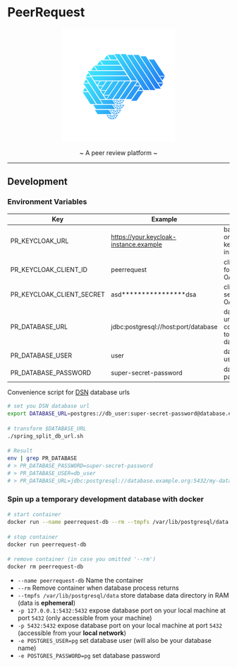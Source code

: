 # PeerRequest

<p align="center">
  <img src="docs/logo.png" width="256" height="256"/>
</p>

<p align="center">~ A peer review platform ~</p>

---

## Development

### Environment Variables

| Key                       | Example                                | Info                                     |
|---------------------------|----------------------------------------|------------------------------------------|
| PR_KEYCLOAK_URL           | https://your.keycloak-instance.example | base URL or your keycloak instance       |
| PR_KEYCLOAK_CLIENT_ID     | peerrequest                            | client id for OAuth2                     |
| PR_KEYCLOAK_CLIENT_SECRET | asd****************dsa                 | client secret for OAuth2                 |
| PR_DATABASE_URL           | jdbc:postgresql://host:port/database   | database url to connect to your database |
| PR_DATABASE_USER          | user                                   | database user                            |
| PR_DATABASE_PASSWORD      | super-secret-password                  | database password                        |

Convenience script for [DSN](https://en.wikipedia.org/wiki/Data_source_name) database urls

```bash
# set you DSN database url
export DATABASE_URL=postgres://db_user:super-secret-password@database.example.org:5432/my-database

# transform $DATABASE_URL
./spring_split_db_url.sh

# Result
env | grep PR_DATABASE
# > PR_DATABASE_PASSWORD=super-secret-password
# > PR_DATABASE_USER=db_user
# > PR_DATABASE_URL=jdbc:postgresql://database.example.org:5432/my-database
```

### Spin up a temporary development database with docker

```bash
# start container
docker run --name peerrequest-db --rm --tmpfs /var/lib/postgresql/data -p 127.0.0.1:5432:5432 -e POSTGRES_USER=pg -e POSTGRES_PASSWORD=pg postgres

# stop container
docker run peerrequest-db

# remove container (in case you omitted '--rm')
docker rm peerrequest-db
```

- `--name peerrequest-db` Name the container
- `--rm` Remove container when database process returns
- `--tmpfs /var/lib/postgresql/data` store database data directory in RAM (data is **ephemeral**)
- `-p 127.0.0.1:5432:5432` expose database port on your local machine at port `5432` (only accessible from your machine)
- `-p 5432:5432` expose database port on your local machine at port `5432` (accessible from your **local network**)
- `-e POSTGRES_USER=pg` set database user (will also be your database name)
- `-e POSTGRES_PASSWORD=pg` set database password
